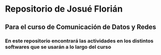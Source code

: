 # Repositorio de Josué Florián
## Para el curso de Comunicación de Datos y Redes
### En este repositorio encontrará las actividades en los distintos softwares que se usarán a lo largo del curso
